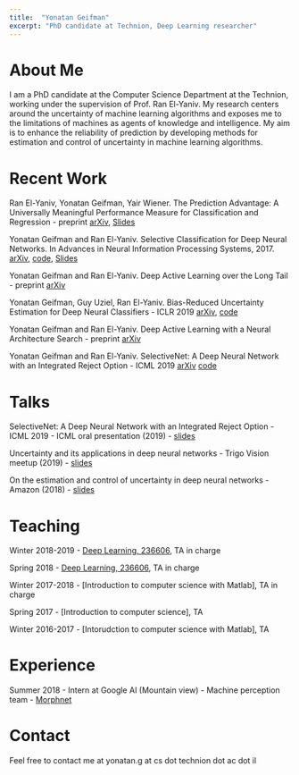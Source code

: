 ```yaml
---
title:  "Yonatan Geifman"
excerpt: "PhD candidate at Technion, Deep Learning researcher"
---
```


# About Me #
I am a PhD candidate at the Computer Science Department at the Technion, working under the supervision of Prof. Ran El-Yaniv. My research centers around the uncertainty of machine learning algorithms and exposes me to the limitations of machines as agents of knowledge and intelligence. My aim is to enhance the reliability of prediction by developing methods for estimation and control of uncertainty in machine learning algorithms.

# Recent Work #
Ran El-Yaniv, Yonatan Geifman, Yair Wiener. The Prediction Advantage: A Universally Meaningful Performance Measure for Classification and Regression - preprint
[arXiv](https://arxiv.org/abs/1705.08499), [Slides](https://geifmany.github.io/papers/prediction%20advantage/prediction%20advantage%20slides.pdf)

Yonatan Geifman and Ran El-Yaniv. Selective Classification for Deep Neural Networks. In Advances in Neural Information Processing Systems, 2017.
[arXiv](https://arxiv.org/abs/1705.08500), [code](https://github.com/geifmany/selective_deep_learning), [Slides](https://github.com/geifmany/geifmany.github.io/blob/master/papers/prediction%20advantage/Selective_slides.pdf)

Yonatan Geifman and Ran El-Yaniv. Deep Active Learning over the Long Tail - preprint
[arXiv](https://arxiv.org/abs/1711.00941)

Yonatan Geifman, Guy Uziel, Ran El-Yaniv. Bias-Reduced Uncertainty Estimation for Deep Neural Classifiers - ICLR 2019
[arXiv](https://arxiv.org/abs/1805.08206), [code](https://github.com/geifmany/uncertainty_ICLR)

Yonatan Geifman and Ran El-Yaniv. Deep Active Learning with a Neural Architecture Search - preprint
[arXiv](https://arxiv.org/abs/1811.07579)

Yonatan Geifman and Ran El-Yaniv. SelectiveNet: A Deep Neural Network with an Integrated Reject Option - ICML 2019
[arXiv](https://arxiv.org/abs/1901.09192) [code](https://github.com/geifmany/selectivenet)


# Talks #
SelectiveNet: A Deep Neural Network with an Integrated Reject Option - ICML 2019 - ICML oral presentation (2019) - [slides](https://geifmany.github.io/papers/icml_oral.pdf)

Uncertainty and its applications in deep neural networks - Trigo Vision meetup (2019) - [slides](https://geifmany.github.io/papers/selective_pdf.pdf)

On the estimation and control of uncertainty in deep neural networks - Amazon (2018) - [slides](https://geifmany.github.io/papers/uncertainty.pdf)


# Teaching #
Winter 2018-2019 - [Deep Learning, 236606](https://webcourse.cs.technion.ac.il/236606/Winter2018-2019/), TA in charge

Spring 2018 - [Deep Learning, 236606](https://webcourse.cs.technion.ac.il/236606/Spring2018), TA in charge

Winter 2017-2018 - [Introduction to computer science with Matlab], TA in charge

Spring 2017 - [Introduction to computer science], TA

Winter 2016-2017 - [Intorudction to computer science with Matlab], TA

# Experience #
Summer 2018 - Intern at Google AI (Mountain view) - Machine perception team - [Morphnet](https://ai.googleblog.com/2019/04/morphnet-towards-faster-and-smaller.html)



# Contact #
Feel free to contact me at yonatan.g at cs dot technion dot ac dot il

